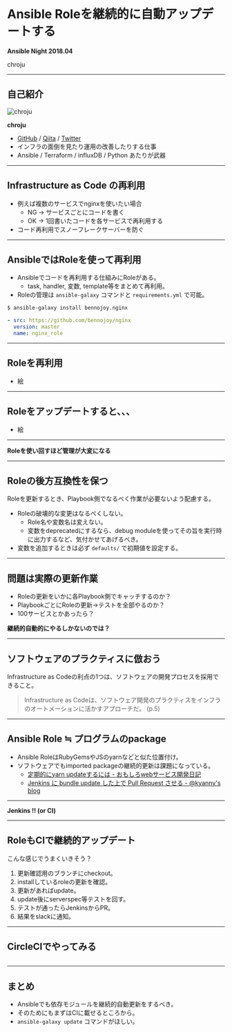 Ansible Roleを継続的に自動アップデートする
====

**Ansible Night 2018.04**

chroju

---

## 自己紹介

![chroju](https://en.gravatar.com/userimage/112557146/b0bb9918ea567d117d4745f14fb3822a.jpg?size=200)

**chroju**

* [GitHub](https://github.com/chroju) / [Qiita](http://qiita.com/chroju) / [Twitter](https://twitter.com/chroju)
* インフラの面倒を見たり運用の改善したりする仕事
* Ansible / Terraform / influxDB / Python あたりが武器

---

## Infrastructure as Code の再利用

* 例えば複数のサービスでnginxを使いたい場合
    * NG → サービスごとにコードを書く
    * OK → 1回書いたコードを各サービスで再利用する
* コード再利用でスノーフレークサーバーを防ぐ

---

## AnsibleではRoleを使って再利用

* Ansibleでコードを再利用する仕組みにRoleがある。
    * task, handler, 変数, template等をまとめて再利用。
* Roleの管理は `ansible-galaxy` コマンドと `requirements.yml` で可能。

```bash
$ ansible-galaxy install bennojoy.nginx
```

```yaml:requirements.yml
- src: https://github.com/bennojoy/nginx
  version: master
  name: nginx_role
```

---

## Roleを再利用

* 絵

---

## Roleをアップデートすると、、、

* 絵

---

**Roleを使い回すほど管理が大変になる**

---

## Roleの後方互換性を保つ

Roleを更新するとき、Playbook側でなるべく作業が必要ないよう配慮する。

* Roleの破壊的な変更はなるべくしない。
    * Role名や変数名は変えない。
    * 変数をdeprecatedにするなら、debug moduleを使ってその旨を実行時に出力するなど、気付かせてあげるべき。
* 変数を追加するときは必ず `defaults/` で初期値を設定する。

---

## 問題は実際の更新作業

* Roleの更新をいかに各Playbook側でキャッチするのか？
* PlaybookごとにRoleの更新→テストを全部やるのか？
* 100サービスとかあったら？

**継続的自動的にやるしかないのでは？**

---

## ソフトウェアのプラクティスに倣おう

Infrastructure as Codeの利点の1つは、ソフトウェアの開発プロセスを採用できること。

> Infrastructure as Codeは、ソフトウェア開発のプラクティスをインフラのオートメーションに活かすアプローチだ。 (p.5)

---

## Ansible Role ≒ プログラムのpackage

* Ansible RoleはRubyGemsやJSのyarnなどと似た位置付け。
* ソフトウェアでもimported packageの継続的更新は課題になっている。
    * [定期的にyarn updateするには - おもしろwebサービス開発日記](http://blog.willnet.in/entry/2018/03/18/163405)
    * [Jenkins に bundle update した上で Pull Request させる - @kyanny's blog](http://blog.kyanny.me/entry/2012/11/06/003902)

---

**Jenkins !! (or CI)**



---

## RoleもCIで継続的アップデート

こんな感じでうまくいきそう？

1. 更新確認用のブランチにcheckout。
1. installしているroleの更新を確認。
1. 更新があればupdate。
1. update後にserverspec等テストを回す。
1. テストが通ったらJenkinsからPR。
1. 結果をslackに通知。

---

## CircleCIでやってみる

```yaml
```

---

## まとめ

* Ansibleでも依存モジュールを継続的自動更新をするべき。
* そのためにもまずはCIに載せるところから。
* `ansible-galaxy update` コマンドがほしい。
